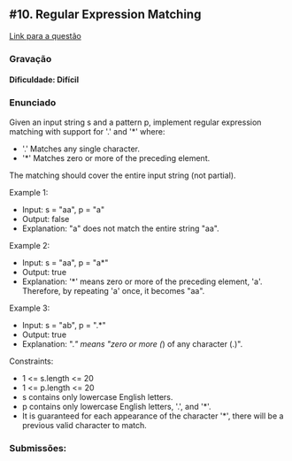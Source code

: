 ## #10. Regular Expression Matching

[Link para a questão](https://leetcode.com/problems/regular-expression-matching/description/)

### Gravação

#### Dificuldade: Difícil

### Enunciado

Given an input string s and a pattern p, implement regular expression matching with support for '.' and '*' where:

- '.' Matches any single character.​​​​
- '*' Matches zero or more of the preceding element.

The matching should cover the entire input string (not partial).

Example 1:

- Input: s = "aa", p = "a"
- Output: false
- Explanation: "a" does not match the entire string "aa".

Example 2:

- Input: s = "aa", p = "a*"
- Output: true
- Explanation: '*' means zero or more of the preceding element, 'a'. Therefore, by repeating 'a' once, it becomes "aa".

Example 3:

- Input: s = "ab", p = ".*"
- Output: true
- Explanation: ".*" means "zero or more (*) of any character (.)".


Constraints:

- 1 <= s.length <= 20
- 1 <= p.length <= 20
- s contains only lowercase English letters.
- p contains only lowercase English letters, '.', and '*'.
- It is guaranteed for each appearance of the character '*', there will be a previous valid character to match.


### Submissões: 






